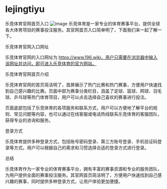 # lejingtiyu
乐竞体育官网首页入口
![image](https://user-images.githubusercontent.com/132263395/235643146-dcc8a60f-3c81-4b0c-8efd-8d0474e31087.png)
乐竞体育是一家专业的体育赛事平台，提供全球各大体育项目的赛事投注服务。其官网首页入口简单明了，下面我们来一起了解一下。

乐竞体育官网入口网址

乐竞体育官网的入口网址为 https://www.196.wiki，用户只需要在浏览器中输入该网址并访问，即可进入乐竞体育的官方网站。

乐竞体育官网首页介绍

乐竞体育官网的首页简洁明了，首屏展示了热门比赛和热门赛事，方便用户快速找到自己感兴趣的比赛。页面中部为赛事分类栏目，涵盖了足球、篮球、网球、羽毛球、乒乓球等热门体育项目，用户可以点击选择自己喜欢的赛事进行投注。

页面底部包括了乐竞体育的各项服务和联系方式，用户可以方便地了解平台的规则、常见问题等内容，也可以通过在线客服或电话热线联系乐竞体育的客服团队，获得专业的咨询和服务。

登录方式

乐竞体育提供多种登录方式，包括账号密码登录、第三方账号登录、手机验证码登录等方式。用户可以根据自己的需求和习惯选择合适的登录方式进行登录。

总结

乐竞体育作为一家专业的体育赛事平台，拥有丰富的赛事资源和专业的服务团队，为用户提供全面的赛事投注服务。其官网首页简洁明了，方便用户快速找到自己感兴趣的赛事，同时提供多种登录方式，让用户体验更加便捷。
